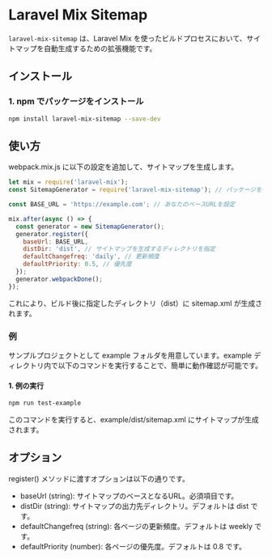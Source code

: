 # Laravel Mix Sitemap

`laravel-mix-sitemap` は、Laravel Mix を使ったビルドプロセスにおいて、サイトマップを自動生成するための拡張機能です。

## インストール

### 1. npm でパッケージをインストール

```bash
npm install laravel-mix-sitemap --save-dev
```

## 使い方
webpack.mix.js に以下の設定を追加して、サイトマップを生成します。

```javascript
let mix = require('laravel-mix');
const SitemapGenerator = require('laravel-mix-sitemap'); // パッケージをインポート

const BASE_URL = 'https://example.com'; // あなたのベースURLを設定

mix.after(async () => {
  const generator = new SitemapGenerator();
  generator.register({
    baseUrl: BASE_URL,
    distDir: 'dist', // サイトマップを生成するディレクトリを指定
    defaultChangefreq: 'daily', // 更新頻度
    defaultPriority: 0.5, // 優先度
  });
  generator.webpackDone();
});
```

これにより、ビルド後に指定したディレクトリ（dist）に sitemap.xml が生成されます。

### 例
サンプルプロジェクトとして example フォルダを用意しています。example ディレクトリ内で以下のコマンドを実行することで、簡単に動作確認が可能です。

#### 1. 例の実行

```bash
npm run test-example
```


このコマンドを実行すると、example/dist/sitemap.xml にサイトマップが生成されます。

## オプション
register() メソッドに渡すオプションは以下の通りです。

- baseUrl (string): サイトマップのベースとなるURL。必須項目です。
- distDir (string): サイトマップの出力先ディレクトリ。デフォルトは dist です。
- defaultChangefreq (string): 各ページの更新頻度。デフォルトは weekly です。
- defaultPriority (number): 各ページの優先度。デフォルトは 0.8 です。